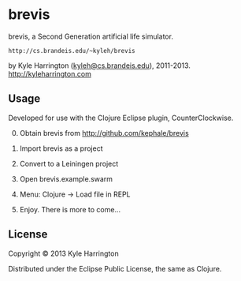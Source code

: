 # brevis

brevis, a Second Generation artificial life simulator.

	
	http://cs.brandeis.edu/~kyleh/brevis

by Kyle Harrington (kyleh@cs.brandeis.edu), 2011-2013.
   http://kyleharrington.com

## Usage

Developed for use with the Clojure Eclipse plugin, CounterClockwise.

0. Obtain brevis from http://github.com/kephale/brevis

1. Import brevis as a project

2. Convert to a Leiningen project

3. Open brevis.example.swarm

4. Menu: Clojure -> Load file in REPL

6. Enjoy. There is more to come...

## License

Copyright © 2013 Kyle Harrington

Distributed under the Eclipse Public License, the same as Clojure.
